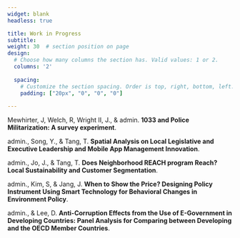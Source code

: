 ```yaml
---
widget: blank
headless: true

title: Work in Progress
subtitle:
weight: 30  # section position on page
design:
  # Choose how many columns the section has. Valid values: 1 or 2.
  columns: '2'
  
  spacing:
    # Customize the section spacing. Order is top, right, bottom, left.
    padding: ["20px", "0", "0", "0"]  
  
---
```

Mewhirter, J, Welch, R, Wright II, J., & admin. **1033 and Police Militarization: A survey experiment**.

admin., Song, Y., & Tang, T. **Spatial Analysis on Local Legislative and Executive Leadership and Mobile App Management Innovation**.

admin., Jo, J., & Tang, T. **Does Neighborhood REACH program Reach? Local Sustainability and Customer Segmentation**.

admin., Kim, S, & Jang, J. **When to Show the Price? Designing Policy Instrument Using Smart Technology for Behavioral Changes in Environment Policy**.

admin., & Lee, D. **Anti-Corruption Effects from the Use of E-Government in Developing Countries: Panel Analysis for Comparing between Developing and the OECD Member Countries**.
